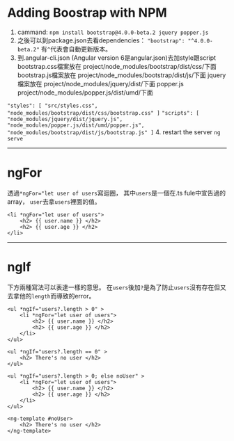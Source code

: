 # Adding Boostrap with NPM
1. cammand: `npm install bootstrap@4.0.0-beta.2 jquery popper.js`
2. 之後可以到package.json去看dependencies：
`"bootstrap": "^4.0.0-beta.2"`
有`^`代表會自動更新版本。
3. 到.angular-cli.json (Angular version 6是angular.json)去加style跟script
bootstrap.css檔案放在 project/node_modules/bootstrap/dist/css/下面
bootstrap.js檔案放在 project/node_modules/bootstrap/dist/js/下面
jquery檔案放在 project/node_modules/jquery/dist/下面
popper.js project/node_modules/popper.js/dist/umd/下面

`
"styles": [
  "src/styles.css",
  "node_modules/bootstrap/dist/css/bootstrap.css"
]
`
`
"scripts": [
  "node_modules/jquery/dist/jquery.js",
  "node_modules/popper.js/dist/umd/popper.js",
  "node_modules/bootstrap/dist/js/bootstrap.js"
]
`
4. restart the server `ng serve`

***

# ngFor
透過`*ngFor="let user of users`寫迴圈，
其中`users`是一個在.ts fule中宣告過的array，
`user`去拿`users`裡面的值。
```
<li *ngFor="let user of users">
    <h2> {{ user.name }} </h2>
    <h2> {{ user.age }} </h2>
</li>
```

***

# ngIf
下方兩種寫法可以表達一樣的意思。
在`users`後加`?`是為了防止`users`沒有存在但又去拿他的`length`而導致的error。
```
<ul *ngIf="users?.length > 0" >
    <li *ngFor="let user of users">
        <h2> {{ user.name }} </h2>
        <h2> {{ user.age }} </h2>
    </li>
</ul>

<ul *ngIf="users?.length == 0" >
    <h2> There's no user </h2>
</ul>
```

```
<ul *ngIf="users?.length > 0; else noUser" >
    <li *ngFor="let user of users">
        <h2> {{ user.name }} </h2>
        <h2> {{ user.age }} </h2>
    </li>
</ul>

<ng-template #noUser>
    <h2> There's no user </h2>
</ng-template>
```
